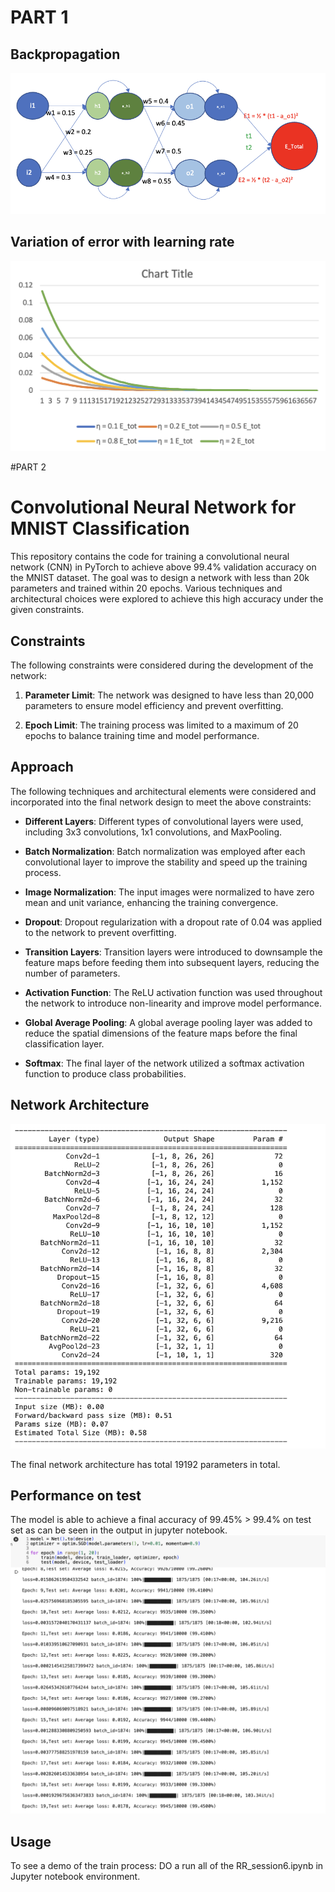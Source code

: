 # PART 1

## Backpropagation

![image](images/back_prop.png)

## Variation of error with learning rate

![image](images/lr_variation.png)




#PART 2

# Convolutional Neural Network for MNIST Classification

This repository contains the code for training a convolutional neural network (CNN) in PyTorch to achieve above 99.4% validation accuracy on the MNIST dataset. The goal was to design a network with less than 20k parameters and trained within 20 epochs. Various techniques and architectural choices were explored to achieve this high accuracy under the given constraints.

## Constraints

The following constraints were considered during the development of the network:

1. **Parameter Limit**: The network was designed to have less than 20,000 parameters to ensure model efficiency and prevent overfitting.

2. **Epoch Limit**: The training process was limited to a maximum of 20 epochs to balance training time and model performance.

## Approach

The following techniques and architectural elements were considered and incorporated into the final network design to meet the above constraints:

- **Different Layers**: Different types of convolutional layers were used, including 3x3 convolutions, 1x1 convolutions, and MaxPooling.

- **Batch Normalization**: Batch normalization was employed after each convolutional layer to improve the stability and speed up the training process.

- **Image Normalization**: The input images were normalized to have zero mean and unit variance, enhancing the training convergence.

- **Dropout**: Dropout regularization with a dropout rate of 0.04 was applied to the network to prevent overfitting.

- **Transition Layers**: Transition layers were introduced to downsample the feature maps before feeding them into subsequent layers, reducing the number of parameters.

- **Activation Function**: The ReLU activation function was used throughout the network to introduce non-linearity and improve model performance.

- **Global Average Pooling**: A global average pooling layer was added to reduce the spatial dimensions of the feature maps before the final classification layer.

- **Softmax**: The final layer of the network utilized a softmax activation function to produce class probabilities.

## Network Architecture

![image](images/network.png)

The final network architecture has total 19192 parameters in total.

## Performance on test

The model is able to achieve a final accuracy of 99.45% > 99.4%  on test set as can be seen in the output in jupyter notebook.
![image](images/training.png)

## Usage

To see a demo of the train process:
DO a run all of the RR_session6.ipynb in Jupyter notebook environment.
